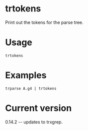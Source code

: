 # trtokens

Print out the tokens for the parse tree.

# Usage

    trtokens

# Examples

    trparse A.g4 | trtokens

# Current version

0.14.2 -- updates to trxgrep.
